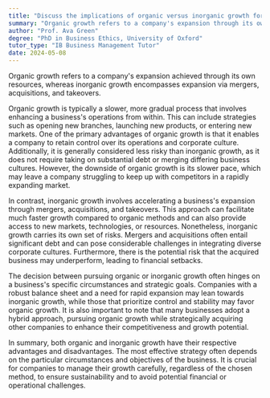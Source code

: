 ```yaml
---
title: "Discuss the implications of organic versus inorganic growth for businesses"
summary: "Organic growth refers to a company's expansion through its own resources, while inorganic growth involves expansion through mergers, acquisitions, and takeovers."
author: "Prof. Ava Green"
degree: "PhD in Business Ethics, University of Oxford"
tutor_type: "IB Business Management Tutor"
date: 2024-05-08
---
```


Organic growth refers to a company's expansion achieved through its own resources, whereas inorganic growth encompasses expansion via mergers, acquisitions, and takeovers.

Organic growth is typically a slower, more gradual process that involves enhancing a business's operations from within. This can include strategies such as opening new branches, launching new products, or entering new markets. One of the primary advantages of organic growth is that it enables a company to retain control over its operations and corporate culture. Additionally, it is generally considered less risky than inorganic growth, as it does not require taking on substantial debt or merging differing business cultures. However, the downside of organic growth is its slower pace, which may leave a company struggling to keep up with competitors in a rapidly expanding market.

In contrast, inorganic growth involves accelerating a business's expansion through mergers, acquisitions, and takeovers. This approach can facilitate much faster growth compared to organic methods and can also provide access to new markets, technologies, or resources. Nonetheless, inorganic growth carries its own set of risks. Mergers and acquisitions often entail significant debt and can pose considerable challenges in integrating diverse corporate cultures. Furthermore, there is the potential risk that the acquired business may underperform, leading to financial setbacks.

The decision between pursuing organic or inorganic growth often hinges on a business's specific circumstances and strategic goals. Companies with a robust balance sheet and a need for rapid expansion may lean towards inorganic growth, while those that prioritize control and stability may favor organic growth. It is also important to note that many businesses adopt a hybrid approach, pursuing organic growth while strategically acquiring other companies to enhance their competitiveness and growth potential.

In summary, both organic and inorganic growth have their respective advantages and disadvantages. The most effective strategy often depends on the particular circumstances and objectives of the business. It is crucial for companies to manage their growth carefully, regardless of the chosen method, to ensure sustainability and to avoid potential financial or operational challenges.
    